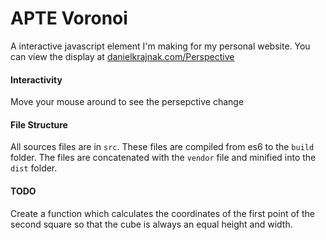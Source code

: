 # APTE Voronoi
A interactive javascript element I'm making for my personal website. 
You can view the display at [danielkrajnak.com/Perspective](https://danielkrajnak.com/Perspective)

#### Interactivity
Move your mouse around to see the persepctive change

#### File Structure
All sources files are in `src`.  These files are compiled from es6 to the `build` folder.  The files are concatenated with the `vendor` file and minified into the `dist` folder.

#### TODO
Create a function which calculates the coordinates of the first point of the second square so that the cube is always an equal height and width.
